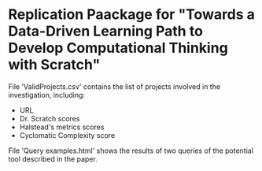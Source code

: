 # Replication Paackage for "Towards a Data-Driven Learning Path to Develop Computational Thinking with Scratch"

File 'ValidProjects.csv' contains the list of projects involved in the investigation, including:
- URL
- Dr. Scratch scores
- Halstead's metrics scores
- Cyclomatic Complexity score

File 'Query examples.html' shows the results of two queries of the potential tool described in the paper.
